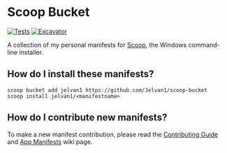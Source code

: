 # Scoop Bucket

[![Tests](https://github.com/Jelvan1/scoop-bucket/actions/workflows/ci.yml/badge.svg)](https://github.com/Jelvan1/scoop-bucket/actions/workflows/ci.yml) [![Excavator](https://github.com/Jelvan1/scoop-bucket/actions/workflows/excavator.yml/badge.svg)](https://github.com/Jelvan1/scoop-bucket/actions/workflows/excavator.yml)

A collection of my personal manifests for [Scoop](https://scoop.sh), the Windows command-line installer.

## How do I install these manifests?

```pwsh
scoop bucket add jelvan1 https://github.com/Jelvan1/scoop-bucket
scoop install jelvan1/<manifestname>
```

## How do I contribute new manifests?

To make a new manifest contribution, please read the [Contributing
Guide](https://github.com/ScoopInstaller/.github/blob/main/.github/CONTRIBUTING.md)
and [App Manifests](https://github.com/ScoopInstaller/Scoop/wiki/App-Manifests)
wiki page.
